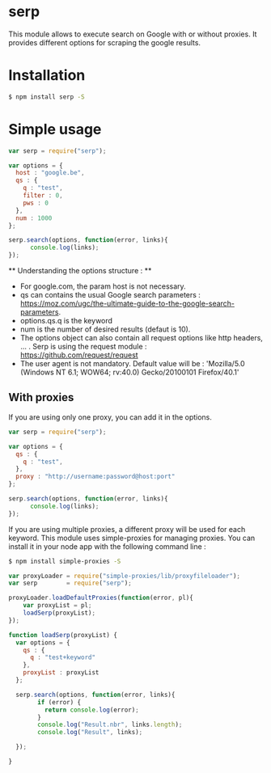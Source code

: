# serp

This module allows to execute search on Google with or without proxies.
It provides different options for scraping the google results.

# Installation

``` bash
$ npm install serp -S
```


# Simple usage

``` javascript
var serp = require("serp");

var options = {
  host : "google.be",
  qs : {
    q : "test",
    filter : 0,
    pws : 0
  },
  num : 1000
};

serp.search(options, function(error, links){
      console.log(links);
});
```

** Understanding the options structure : **
- For google.com, the param host is not necessary.
- qs can contains the usual Google search parameters : https://moz.com/ugc/the-ultimate-guide-to-the-google-search-parameters.
- options.qs.q is the keyword
- num is the number of desired results (defaut is 10).
- The options object can also contain all request options like http headers, ... . Serp is using the request module :  https://github.com/request/request
- The user agent is not mandatory. Default value will be : 'Mozilla/5.0 (Windows NT 6.1; WOW64; rv:40.0) Gecko/20100101 Firefox/40.1'


## With proxies

If you are using only one proxy, you can add it in the options.

``` javascript
var serp = require("serp");

var options = {
  qs : {
    q : "test",
  },
  proxy : "http://username:password@host:port"  
};

serp.search(options, function(error, links){
      console.log(links);
});
```

If you are using multiple proxies, a different proxy will be used for each keyword. This module uses simple-proxies for managing proxies.
You can install it in your node app with the following command line :

``` bash
$ npm install simple-proxies -S
```


``` javascript
var proxyLoader = require("simple-proxies/lib/proxyfileloader");
var serp        = require("serp");

proxyLoader.loadDefaultProxies(function(error, pl){
    var proxyList = pl;
    loadSerp(proxyList);
});

function loadSerp(proxyList) {
  var options = {
    qs : {
      q : "test+keyword"
    },
    proxyList : proxyList
  };

  serp.search(options, function(error, links){
        if (error) {
          return console.log(error);  
        }
        console.log("Result.nbr", links.length);
        console.log("Result", links);

  });

}

```
